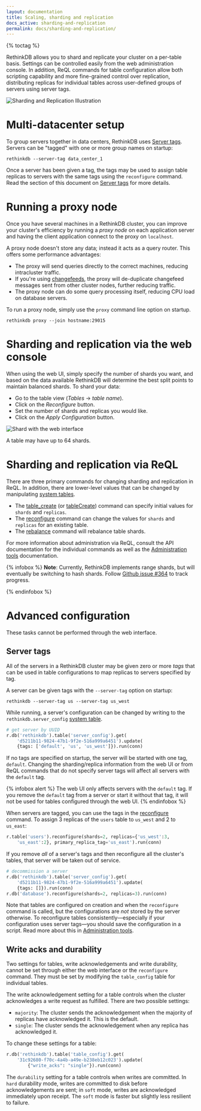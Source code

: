 ```yaml
---
layout: documentation
title: Scaling, sharding and replication
docs_active: sharding-and-replication
permalink: docs/sharding-and-replication/
---
```


{% toctag %}

RethinkDB allows you to shard and replicate your cluster on a per-table basis. Settings can be controlled easily from the web administration console. In addition, ReQL commands for table configuration allow both scripting capability and more fine-grained control over replication, distributing replicas for individual tables across user-defined groups of servers using server tags.

<img alt="Sharding and Replication Illustration" class="api_command_illustration"
    src="/assets/images/docs/api_illustrations/shard-and-replicate.png" />

# Multi-datacenter setup #

To group servers together in data centers, RethinkDB uses [Server tags](#server-tags). Servers can be "tagged" with one or more group names on startup:

```
rethinkdb --server-tag data_center_1
```

Once a server has been given a tag, the tags may be used to assign table replicas to servers with the same tags using the `reconfigure` command. Read the section of this document on [Server tags](#server-tags) for more details.

# Running a proxy node #

Once you have several machines in a RethinkDB cluster, you can improve your cluster's efficiency by running a _proxy node_ on each application server and having the client application connect to the proxy on `localhost`.

A proxy node doesn't store any data; instead it acts as a query router. This offers some performance advantages:

* The proxy will send queries directly to the correct machines, reducing intracluster traffic.
* If you're using [changefeeds][cf], the proxy will de-duplicate changefeed messages sent from other cluster nodes, further reducing traffic.
* The proxy node can do some query processing itself, reducing CPU load on database servers.

To run a proxy node, simply use the `proxy` command line option on startup.

[cf]: /docs/changefeeds

```
rethinkdb proxy --join hostname:29015
```

# Sharding and replication via the web console #

When using the web UI, simply specify the number of shards you want, and based on the data available RethinkDB will determine the best split points to maintain balanced shards. To shard your data:

- Go to the table view (_Tables_ &rarr; _table name_).
- Click on the _Reconfigure_ button.
- Set the number of shards and replicas you would like.
- Click on the _Apply Configuration_ button.

![Shard with the web interface](/assets/images/docs/administration/shard.png)

A table may have up to 64 shards.

# Sharding and replication via ReQL #

There are three primary commands for changing sharding and replication in ReQL. In addition, there are lower-level values that can be changed by manipulating [system tables](/docs/system-tables/).


* The [table_create](/api/python/table_create) (or [tableCreate](/api/javascript/table_create)) command can specify initial values for `shards` and `replicas`.
* The [reconfigure](/api/python/reconfigure) command can change the values for `shards` and `replicas` for an existing table.
* The [rebalance](/api/python/rebalance) command will rebalance table shards.

For more information about administration via ReQL, consult the API documentation for the individual commands as well as the [Administration tools][at] documentation.

[at]: /docs/administration-tools/

{% infobox %}
__Note__: Currently, RethinkDB implements range shards, but will eventually be
switching to hash shards. Follow [Github issue #364][gh364] to track progress.

[gh364]: https://github.com/rethinkdb/rethinkdb/issues/364
{% endinfobox %}


# Advanced configuration #

These tasks cannot be performed through the web interface.

## Server tags ##

All of the servers in a RethinkDB cluster may be given zero or more _tags_ that can be used in table configurations to map replicas to servers specified by tag.

A server can be given tags with the `--server-tag` option on startup:

```
rethinkdb --server-tag us --server-tag us_west
```


While running, a server's configuration can be changed by writing to the `rethinkdb.server_config` [system table](/docs/system-tables/).

```py
# get server by UUID
r.db('rethinkdb').table('server_config').get(
    'd5211b11-9824-47b1-9f2e-516a999a6451').update(
    {tags: ['default', 'us', 'us_west']}).run(conn)
```

If no tags are specified on startup, the server will be started with one tag, `default`. Changing the sharding/replica information from the web UI or from ReQL commands that do not specify server tags will affect all servers with the `default` tag.

{% infobox alert %}
The web UI only affects servers with the `default` tag. If you remove the `default` tag from a server or start it without that tag, it will not be used for tables configured through the web UI.
{% endinfobox %}

When servers are tagged, you can use the tags in the [reconfigure](/api/python/reconfigure) command. To assign 3 replicas of the `users` table to `us_west` and 2 to `us_east`:

```py
r.table('users').reconfigure(shards=2, replicas={'us_west':3, 
    'us_east':2}, primary_replica_tag='us_east').run(conn)
```

If you remove *all* of a server's tags and then reconfigure all the cluster's tables, that server will be taken out of service.

```py
# decommission a server
r.db('rethinkdb').table('server_config').get(
    'd5211b11-9824-47b1-9f2e-516a999a6451').update(
    {tags: []}).run(conn)
r.db('database').reconfigure(shards=2, replicas=3).run(conn)
```

Note that tables are configured on creation and when the `reconfigure` command is called, but the configurations are *not* stored by the server otherwise. To reconfigure tables consistently&mdash;especially if your configuration uses server tags&mdash;you should save the configuration in a script. Read more about this in [Administration tools][at].

## Write acks and durability ##

Two settings for tables, write acknowledgements and write durability, cannot be set through either the web interface or the `reconfigure` command. They must be set by modifying the `table_config` table for individual tables.

The write acknowledgement setting for a table controls when the cluster acknowledges a write request as fulfilled. There are two possible settings:

* `majority`: The cluster sends the acknowledgement when the majority of replicas have acknowledged it. This is the default.
* `single`: The cluster sends the acknowledgement when any replica has acknowledged it.

To change these settings for a table:

```py
r.db('rethinkdb').table('table_config').get(
    '31c92680-f70c-4a4b-a49e-b238eb12c023').update(
        {"write_acks": "single"}).run(conn)
```

The `durability` setting for a table controls when writes are committed. In `hard` durability mode, writes are committed to disk before acknowledgements are sent; in `soft` mode, writes are acknowledged immediately upon receipt. The `soft` mode is faster but slightly less resilient to failure.
